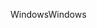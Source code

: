 <span data-ttu-id="e7b08-101">Windows</span><span class="sxs-lookup"><span data-stu-id="e7b08-101">Windows</span></span>